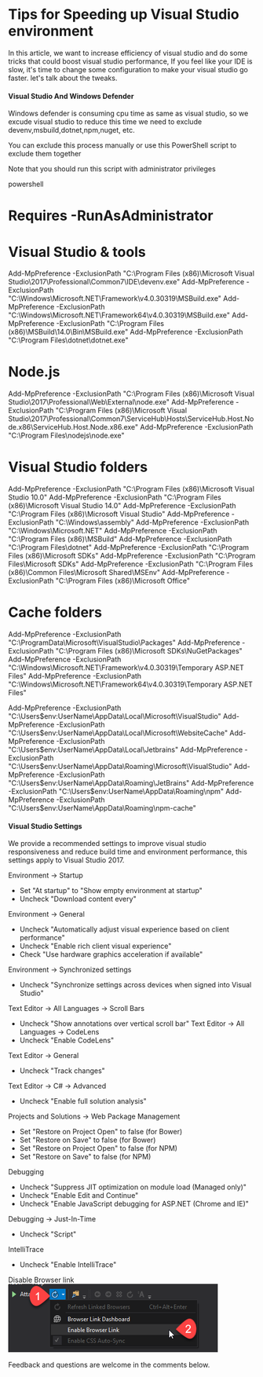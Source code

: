 # Tips for Speeding up Visual Studio environment

In this article, we want to increase efficiency of visual studio and do some tricks that could boost visual studio performance,
If you feel like your IDE is slow, it's time to change some configuration to make your visual studio go faster. let's talk about the tweaks.


#### Visual Studio And Windows Defender

Windows defender is consuming cpu time as same as visual studio, so we excude visual studio to reduce this time
we need to exclude devenv,msbuild,dotnet,npm,nuget, etc.

You can exclude this process manually or use this PowerShell script to exclude them together 

Note that you should run this script with administrator privileges

powershell

# Requires -RunAsAdministrator
# Visual Studio & tools

Add-MpPreference -ExclusionPath "C:\Program Files (x86)\Microsoft Visual Studio\2017\Professional\Common7\IDE\devenv.exe"
Add-MpPreference -ExclusionPath "C:\Windows\Microsoft.NET\Framework\v4.0.30319\MSBuild.exe"
Add-MpPreference -ExclusionPath "C:\Windows\Microsoft.NET\Framework64\v4.0.30319\MSBuild.exe"
Add-MpPreference -ExclusionPath "C:\Program Files (x86)\MSBuild\14.0\Bin\MSBuild.exe"
Add-MpPreference -ExclusionPath "C:\Program Files\dotnet\dotnet.exe"

# Node.js

Add-MpPreference -ExclusionPath "C:\Program Files (x86)\Microsoft Visual Studio\2017\Professional\Web\External\node.exe"
Add-MpPreference -ExclusionPath "C:\Program Files (x86)\Microsoft Visual Studio\2017\Professional\Common7\ServiceHub\Hosts\ServiceHub.Host.Node.x86\ServiceHub.Host.Node.x86.exe"
Add-MpPreference -ExclusionPath "C:\Program Files\nodejs\node.exe"

# Visual Studio folders

Add-MpPreference -ExclusionPath "C:\Program Files (x86)\Microsoft Visual Studio 10.0"
Add-MpPreference -ExclusionPath "C:\Program Files (x86)\Microsoft Visual Studio 14.0"
Add-MpPreference -ExclusionPath "C:\Program Files (x86)\Microsoft Visual Studio"
Add-MpPreference -ExclusionPath "C:\Windows\assembly"
Add-MpPreference -ExclusionPath "C:\Windows\Microsoft.NET"
Add-MpPreference -ExclusionPath "C:\Program Files (x86)\MSBuild"
Add-MpPreference -ExclusionPath "C:\Program Files\dotnet"
Add-MpPreference -ExclusionPath "C:\Program Files (x86)\Microsoft SDKs"
Add-MpPreference -ExclusionPath "C:\Program Files\Microsoft SDKs"
Add-MpPreference -ExclusionPath "C:\Program Files (x86)\Common Files\Microsoft Shared\MSEnv"
Add-MpPreference -ExclusionPath "C:\Program Files (x86)\Microsoft Office"

# Cache folders
Add-MpPreference -ExclusionPath "C:\ProgramData\Microsoft\VisualStudio\Packages"
Add-MpPreference -ExclusionPath "C:\Program Files (x86)\Microsoft SDKs\NuGetPackages"
Add-MpPreference -ExclusionPath "C:\Windows\Microsoft.NET\Framework\v4.0.30319\Temporary ASP.NET Files"
Add-MpPreference -ExclusionPath "C:\Windows\Microsoft.NET\Framework64\v4.0.30319\Temporary ASP.NET Files"

Add-MpPreference -ExclusionPath "C:\Users\$env:UserName\AppData\Local\Microsoft\VisualStudio"
Add-MpPreference -ExclusionPath "C:\Users\$env:UserName\AppData\Local\Microsoft\WebsiteCache"
Add-MpPreference -ExclusionPath "C:\Users\$env:UserName\AppData\Local\Jetbrains"
Add-MpPreference -ExclusionPath "C:\Users\$env:UserName\AppData\Roaming\Microsoft\VisualStudio"
Add-MpPreference -ExclusionPath "C:\Users\$env:UserName\AppData\Roaming\JetBrains"
Add-MpPreference -ExclusionPath "C:\Users\$env:UserName\AppData\Roaming\npm"
Add-MpPreference -ExclusionPath "C:\Users\$env:UserName\AppData\Roaming\npm-cache"

#### Visual Studio Settings

We provide a recommended settings to improve visual studio responsiveness and reduce build time and environment performance,
this settings apply to Visual Studio 2017.

Environment -> Startup
* Set "At startup" to "Show empty environment at startup"
* Uncheck "Download content every"

Environment -> General
* Uncheck "Automatically adjust visual experience based on client performance"
* Uncheck "Enable rich client visual experience"
* Check "Use hardware graphics acceleration if available"

Environment -> Synchronized settings
* Uncheck "Synchronize settings across devices when signed into Visual Studio"

Text Editor -> All Languages -> Scroll Bars
* Uncheck "Show annotations over vertical scroll bar"
Text Editor -> All Languages -> CodeLens
* Uncheck "Enable CodeLens"

Text Editor -> General
* Uncheck "Track changes"

Text Editor -> C# -> Advanced
* Uncheck "Enable full solution analysis"

Projects and Solutions -> Web Package Management
* Set "Restore on Project Open" to false (for Bower)
* Set "Restore on Save" to false (for Bower)
* Set "Restore on Project Open" to false (for NPM)
* Set "Restore on Save" to false (for NPM)

Debugging
* Uncheck "Suppress JIT optimization on module load (Managed only)"
* Uncheck "Enable Edit and Continue"
* Uncheck "Enable JavaScript debugging for ASP.NET (Chrome and IE)"

Debugging -> Just-In-Time
* Uncheck "Script"

IntelliTrace
* Uncheck "Enable IntelliTrace"

Disable Browser link
![](/assets/browser-link.png)


Feedback and questions are welcome in the comments below.